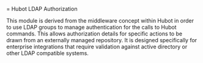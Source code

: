 = Hubot LDAP Authorization

This module is derived from the middleware concept within Hubot in order to use LDAP groups to manage authentication for the calls to Hubot commands.  This allows authorization details for specific actions to be drawn from an externally managed repository.  It is designed specifically for enterprise integrations that require validation against active directory or other LDAP compatible systems.
